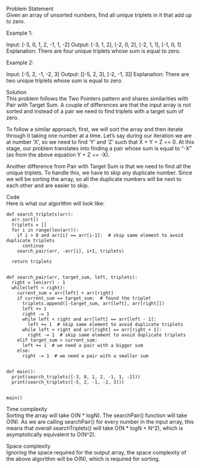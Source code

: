 Problem Statement \
Given an array of unsorted numbers, find all unique triplets in it that add up to zero.

Example 1:

Input: [-3, 0, 1, 2, -1, 1, -2]
Output: [-3, 1, 2], [-2, 0, 2], [-2, 1, 1], [-1, 0, 1]
Explanation: There are four unique triplets whose sum is equal to zero.

Example 2:

Input: [-5, 2, -1, -2, 3]
Output: [[-5, 2, 3], [-2, -1, 3]]
Explanation: There are two unique triplets whose sum is equal to zero.

Solution \
This problem follows the Two Pointers pattern and shares similarities with Pair with Target Sum. A couple of differences are that the input array is not sorted and instead of a pair we need to find triplets with a target sum of zero.

To follow a similar approach, first, we will sort the array and then iterate through it taking one number at a time. Let’s say during our iteration we are at number ‘X’, so we need to find ‘Y’ and ‘Z’ such that X + Y + Z == 0. At this stage, our problem translates into finding a pair whose sum is equal to “-X” (as from the above equation Y + Z == -X).

Another difference from Pair with Target Sum is that we need to find all the unique triplets. To handle this, we have to skip any duplicate number. Since we will be sorting the array, so all the duplicate numbers will be next to each other and are easier to skip.

Code \
Here is what our algorithm will look like:
```
def search_triplets(arr):
  arr.sort()
  triplets = []
  for i in range(len(arr)):
    if i > 0 and arr[i] == arr[i-1]:  # skip same element to avoid duplicate triplets
      continue
    search_pair(arr, -arr[i], i+1, triplets)

  return triplets


def search_pair(arr, target_sum, left, triplets):
  right = len(arr) - 1
  while(left < right):
    current_sum = arr[left] + arr[right]
    if current_sum == target_sum:  # found the triplet
      triplets.append([-target_sum, arr[left], arr[right]])
      left += 1
      right -= 1
      while left < right and arr[left] == arr[left - 1]:
        left += 1  # skip same element to avoid duplicate triplets
      while left < right and arr[right] == arr[right + 1]:
        right -= 1  # skip same element to avoid duplicate triplets
    elif target_sum > current_sum:
      left += 1  # we need a pair with a bigger sum
    else:
      right -= 1  # we need a pair with a smaller sum


def main():
  print(search_triplets([-3, 0, 1, 2, -1, 1, -2]))
  print(search_triplets([-5, 2, -1, -2, 3]))


main()
```

Time complexity \
Sorting the array will take O(N * logN). The searchPair() function will take O(N). As we are calling searchPair() for every number in the input array, this means that overall searchTriplets() will take O(N * logN + N^2), which is asymptotically equivalent to O(N^2).

Space complexity \
Ignoring the space required for the output array, the space complexity of the above algorithm will be O(N), which is required for sorting.